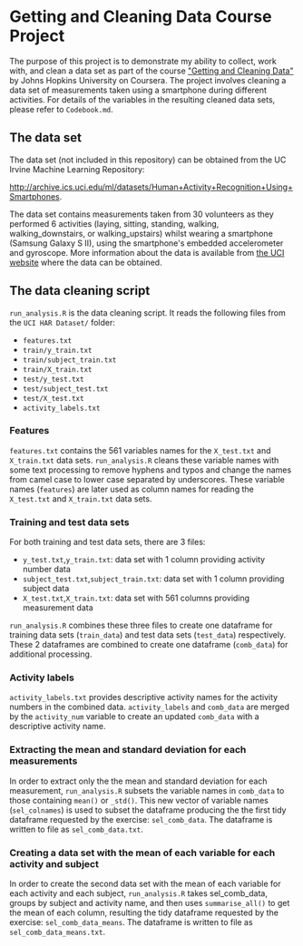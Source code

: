 # Getting and Cleaning Data Course Project

The purpose of this project is to demonstrate my ability to collect, work with, and clean a data set as part of the course ["Getting and Cleaning Data"](https://www.coursera.org/learn/data-cleaning/home/welcome) by Johns Hopkins University on Coursera. The project involves cleaning a data set of measurements taken using a smartphone during different activities. For details of the variables in the resulting cleaned data sets, please refer to `Codebook.md`.

## The data set

The data set (not included in this repository) can be obtained from the UC Irvine Machine Learning Repository:

http://archive.ics.uci.edu/ml/datasets/Human+Activity+Recognition+Using+Smartphones.

The data set contains measurements taken from 30 volunteers as they performed 6 activities (laying, sitting, standing, walking, walking_downstairs, or walking_upstairs) whilst wearing a smartphone (Samsung Galaxy S II), using the smartphone's embedded accelerometer and gyroscope. More information about the data is available from [the UCI website](http://archive.ics.uci.edu/ml/datasets/Human+Activity+Recognition+Using+Smartphones) where the data can be obtained.

## The data cleaning script

`run_analysis.R` is the data cleaning script. It reads the following files from the `UCI HAR Dataset/` folder:

* `features.txt`
* `train/y_train.txt`
* `train/subject_train.txt`
* `train/X_train.txt`
* `test/y_test.txt`
* `test/subject_test.txt`
* `test/X_test.txt`
* `activity_labels.txt`

### Features
`features.txt` contains the 561 variables names for the `X_test.txt` and `X_train.txt` data sets. `run_analysis.R` cleans these variable names with some text processing to remove hyphens and typos and change the names from camel case to lower case separated by underscores. These variable names (`features`) are later used as column names for reading the `X_test.txt` and `X_train.txt` data sets.

### Training and test data sets
For both training and test data sets, there are 3 files:

* `y_test.txt`,`y_train.txt`: data set with 1 column providing activity number data
* `subject_test.txt`,`subject_train.txt`: data set with 1 column providing subject data
* `X_test.txt`,`X_train.txt`: data set with 561 columns providing measurement data

`run_analysis.R` combines these three files to create one dataframe for training data sets (`train_data`) and test data sets (`test_data`) respectively. These 2 dataframes are combined to create one dataframe (`comb_data`) for additional processing.

### Activity labels
`activity_labels.txt` provides descriptive activity names for the activity numbers in the combined data. `activity_labels` and `comb_data` are merged by the `activity_num` variable to create an updated `comb_data` with a descriptive activity name.

### Extracting the mean and standard deviation for each measurements
In order to extract only the the mean and standard deviation for each measurement, `run_analysis.R` subsets the variable names in `comb_data` to those containing `mean()` or `_std()`. This new vector of variable names (`sel_colnames`) is used to subset the dataframe producing the the first tidy dataframe requested by the exercise: `sel_comb_data`. The dataframe is written to file as `sel_comb_data.txt`.

### Creating a data set with the mean of each variable for each activity and subject
In order to create the second data set with the mean of each variable for each activity and each subject, `run_analysis.R` takes sel_comb_data, groups by subject and activity name, and then uses `summarise_all()` to get the mean of each column, resulting the tidy dataframe requested by the exercise: `sel_comb_data_means`. The dataframe is written to file as `sel_comb_data_means.txt`.